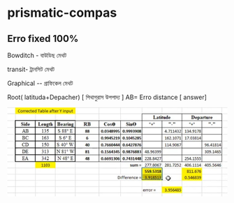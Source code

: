 # prismatic-compas

## Erro fixed 100%

Bowditch - বাউডিছ মেথট

transit- ট্রানসিট মেথট

Graphical -- গ্রাফিকেল মেথট

Root( latituda+Depacher) [ পিথাগুরাস উপপাদ্য ]
AB= Erro distance [ answer]


<!--[profile](./br.jpg)-->
<img src="br.jpg" width="600"/>

